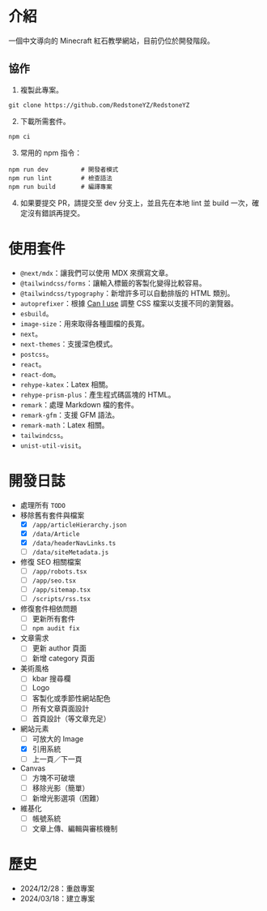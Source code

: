 # 介紹

一個中文導向的 Minecraft 紅石教學網站，目前仍位於開發階段。

## 協作

1. 複製此專案。
```
git clone https://github.com/RedstoneYZ/RedstoneYZ
```

2. 下載所需套件。
```
npm ci
```

3. 常用的 npm 指令：
```
npm run dev         # 開發者模式
npm run lint        # 檢查語法
npm run build       # 編譯專案
```

4. 如果要提交 PR，請提交至 dev 分支上，並且先在本地 lint 並 build 一次，確定沒有錯誤再提交。

# 使用套件
- `@next/mdx`：讓我們可以使用 MDX 來撰寫文章。
- `@tailwindcss/forms`：讓輸入標籤的客製化變得比較容易。
- `@tailwindcss/typography`：新增許多可以自動排版的 HTML 類別。
- `autoprefixer`：根據 [Can I use](https://caniuse.com/) 調整 CSS 檔案以支援不同的瀏覽器。
- `esbuild`。
- `image-size`：用來取得各種圖檔的長寬。
- `next`。
- `next-themes`：支援深色模式。
- `postcss`。
- `react`。
- `react-dom`。
- `rehype-katex`：Latex 相關。
- `rehype-prism-plus`：產生程式碼區塊的 HTML。
- `remark`：處理 Markdown 檔的套件。
- `remark-gfm`：支援 GFM 語法。
- `remark-math`：Latex 相關。
- `tailwindcss`。
- `unist-util-visit`。

# 開發日誌
- 處理所有 `TODO`
- 移除舊有套件與檔案
  - [x] `/app/articleHierarchy.json`
  - [x] `/data/Article`
  - [x] `/data/headerNavLinks.ts`
  - [ ] `/data/siteMetadata.js`
- 修復 SEO 相關檔案
  - [ ] `/app/robots.tsx`
  - [ ] `/app/seo.tsx`
  - [ ] `/app/sitemap.tsx`
  - [ ] `/scripts/rss.tsx`
- 修復套件相依問題
  - [ ] 更新所有套件
  - [ ] `npm audit fix`
- 文章需求
  - [ ] 更新 author 頁面
  - [ ] 新增 category 頁面
- 美術風格
  - [ ] kbar 搜尋欄
  - [ ] Logo
  - [ ] 客製化或季節性網站配色
  - [ ] 所有文章頁面設計
  - [ ] 首頁設計（等文章充足）
- 網站元素
  - [ ] 可放大的 Image
  - [x] 引用系統
  - [ ] 上一頁／下一頁
- Canvas 
  - [ ] 方塊不可破壞
  - [ ] 移除光影（簡單）
  - [ ] 新增光影選項（困難）
- 維基化
  - [ ] 帳號系統
  - [ ] 文章上傳、編輯與審核機制

# 歷史
- 2024/12/28：重啟專案
- 2024/03/18：建立專案
